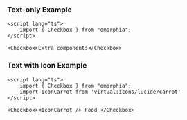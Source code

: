 ### Text-only Example

```svelte example
<script lang="ts">
    import { Checkbox } from "omorphia";
</script>

<Checkbox>Extra components</Checkbox>
```

### Text with Icon Example

```svelte example
<script lang="ts">
    import { Checkbox } from "omorphia";
    import IconCarrot from 'virtual:icons/lucide/carrot'
</script>

<Checkbox><IconCarrot /> Food </Checkbox>
```

